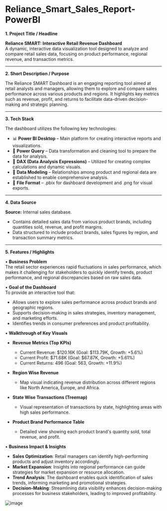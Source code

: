 # Reliance_Smart_Sales_Report-PowerBI

**1. Project Title / Headline**  

**Reliance SMART: Interactive Retail Revenue Dashboard**  
A dynamic, interactive data visualization tool designed to analyze and compare retail sales data, focusing on product performance, regional revenue, and transaction metrics.

---

**2. Short Description / Purpose**  

The Reliance SMART Dashboard is an engaging reporting tool aimed at retail analysts and managers, allowing them to explore and compare sales performance across various products and regions. It highlights key metrics such as revenue, profit, and returns to facilitate data-driven decision-making and strategic planning.

---

**3. Tech Stack**  

The dashboard utilizes the following key technologies:
- 📊 **Power BI Desktop** – Main platform for creating interactive reports and visualizations.  
- 📂 **Power Query** – Data transformation and cleaning tool to prepare the data for analysis.  
- 🧠 **DAX (Data Analysis Expressions)** – Utilized for creating complex calculations and dynamic visuals.  
- 📝 **Data Modeling** – Relationships among product and regional data are established to enable comprehensive analysis.  
- 📁 **File Format** – .pbix for dashboard development and .png for visual exports.

---

**4. Data Source**  

**Source:** Internal sales database.

- Contains detailed sales data from various product brands, including quantities sold, revenue, and profit margins.
- Data structured to include product brands, sales figures by region, and transaction summary metrics.

---

**5. Features / Highlights**  

• **Business Problem**  
The retail sector experiences rapid fluctuations in sales performance, which makes it challenging for stakeholders to quickly identify trends, product performance, and regional discrepancies based on raw sales data.

• **Goal of the Dashboard**  
To provide an interactive tool that:
  - Allows users to explore sales performance across product brands and geographic regions.
  - Supports decision-making in sales strategies, inventory management, and marketing efforts.
  - Identifies trends in consumer preferences and product profitability.

• **Walkthrough of Key Visuals**  
  - **Revenue Metrics (Top KPIs)**  
    - Current Revenue: $120.16K (Goal: $113.79K, Growth: +5.6%)  
    - Current Profit: $71.68K (Goal: $67.87K, Growth: +5.61%)  
    - Current Returns: 496 (Goal: 563, Growth: +11.9%)  

  - **Region Wise Revenue**  
    - Map visual indicating revenue distribution across different regions like North America, Europe, and Africa.

  - **State Wise Transactions (Treemap)**  
    - Visual representation of transactions by state, highlighting areas with high sales performance.

  - **Product Brand Performance Table**  
    - Detailed view showing each product brand's quantity sold, total revenue, and profit.

• **Business Impact & Insights**  
  - **Sales Optimization**: Retail managers can identify high-performing products and adjust inventory accordingly.
  - **Market Expansion**: Insights into regional performance can guide strategies for market expansion or resource allocation.
  - **Trend Analysis**: The dashboard enables quick identification of sales trends, informing marketing and promotional strategies.
  - **Decision-Making**: Streamlining data visibility enhances decision-making processes for business stakeholders, leading to improved profitability.

![image](https://github.com/user-attachments/assets/74e63d90-a207-4b72-b511-87311184c0e3)

